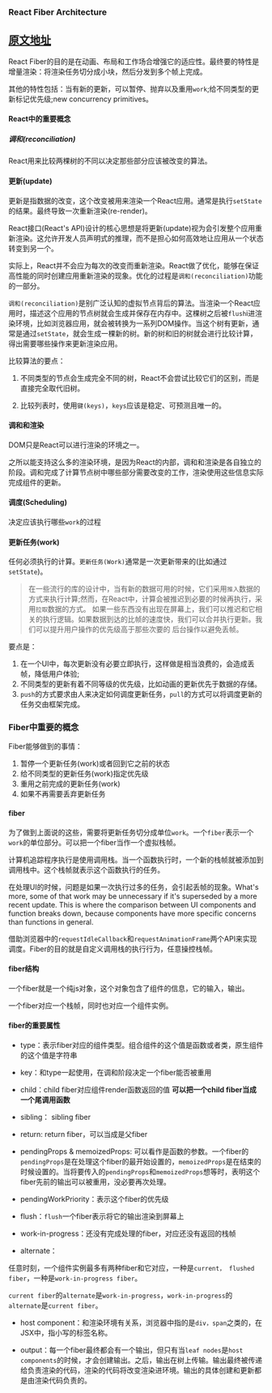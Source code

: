 ### React Fiber Architecture

[原文地址](https://github.com/acdlite/react-fiber-architecture#structure-of-a-fiber)
---

React Fiber的目的是在动画、布局和工作场合增强它的适应性。最终要的特性是增量渲染：将渲染任务切分成小块，然后分发到多个帧上完成。

其他的特性包括：当有新的更新，可以暂停、抛弃以及重用`work`;给不同类型的更新标记优先级;new concurrency primitives。

#### React中的重要概念

##### 调和(reconciliation)

React用来比较两棵树的不同以决定那些部分应该被改变的算法。

#### 更新(update)

更新是指数据的改变，这个改变被用来渲染一个React应用。通常是执行`setState`的结果。最终导致一次重新渲染(re-render)。

React接口(React's API)设计的核心思想是将更新(update)视为会引发整个应用重新渲染。这允许开发人员声明式的推理，而不是担心如何高效地让应用从一个状态转变到另一个。

实际上，React并不会应为每次的改变而重新渲染。React做了优化，能够在保证高性能的同时创建应用重新渲染的现象。优化的过程是`调和(reconciliation)`功能的一部分。

`调和(reconciliation)`是别广泛认知的虚拟节点背后的算法。当渲染一个React应用时，描述这个应用的节点树就会生成并保存在内存中。这棵树之后被`flush`i进渲染环境，比如浏览器应用，就会被转换为一系列DOM操作。当这个树有更新，通常是通过`setState`，就会生成一棵新的树。新的树和旧的树就会进行比较计算，得出需要哪些操作来更新渲染应用。

比较算法的要点：

1. 不同类型的节点会生成完全不同的树，React不会尝试比较它们的区别，而是直接完全取代旧树。

2. 比较列表时，使用`键(keys)`，`keys`应该是稳定、可预测且唯一的。

#### 调和和渲染

DOM只是React可以进行渲染的环境之一。

之所以能支持这么多的渲染环境，是因为React的内部，调和和渲染是各自独立的阶段。调和完成了计算节点树中哪些部分需要改变的工作，渲染使用这些信息实际完成组件的更新。

#### 调度(Scheduling)

决定应该执行哪些`work`的过程

#### 更新任务(work)

任何必须执行的计算。`更新任务(Work)`通常是一次更新带来的(比如通过`setState`)。

>在一些流行的库的设计中，当有新的数据可用的时候，它们采用`推入`数据的方式来执行计算;然而，在React中，计算会被推迟到必要的时候再执行，采用`拉取`数据的方式。
>如果一些东西没有出现在屏幕上，我们可以推迟和它相关的执行逻辑。如果数据到达的比帧的速度快，我们可以合并执行更新。我们可以提升用户操作的优先级高于那些次要的
>后台操作以避免丢帧。

要点是：

1. 在一个UI中，每次更新没有必要立即执行，这样做是相当浪费的，会造成丢帧，降低用户体验;
2. 不同类型的更新有着不同等级的优先级，比如动画的更新优先于数据的存储。
3. `push`的方式要求由人来决定如何调度更新任务，`pull`的方式可以将调度更新的任务交由框架完成。

### Fiber中重要的概念

Fiber能够做到的事情：

1. 暂停一个更新任务(work)或者回到它之前的状态
2. 给不同类型的更新任务(work)指定优先级
3. 重用之前完成的更新任务(work)
4. 如果不再需要丢弃更新任务

#### fiber

为了做到上面说的这些，需要将更新任务切分成单位`work`。一个`fiber`表示一个`work`的单位部分。可以把一个fiber当作一个虚拟栈帧。

计算机追踪程序执行是使用调用栈。当一个函数执行时，一个新的栈帧就被添加到调用栈中。这个栈帧就表示这个函数执行的任务。

在处理UI的时候，问题是如果一次执行过多的任务，会引起丢帧的现象。What's more, some of that work may be unnecessary if it's superseded by a more recent update. This is where the comparison between UI components and function breaks down, because components have more specific concerns than functions in general.

借助浏览器中的`requestIdleCallback`和`requestAnimationFrame`两个API来实现调度。Fiber的目的就是自定义调用栈的执行行为，任意操控栈帧。

#### fiber结构

一个fiber就是一个纯js对象，这个对象包含了组件的信息，它的输入，输出。

一个fiber对应一个栈帧，同时也对应一个组件实例。

#### fiber的重要属性

- type：表示fiber对应的组件类型。组合组件的这个值是函数或者类，原生组件的这个值是字符串

- key：和type一起使用，在调和阶段决定一个fiber能否被重用

- child：child fiber对应组件render函数返回的值 **可以把一个child fiber当成一个尾调用函数**

- sibling： sibling fiber

- return: return fiber，可以当成是父fiber

- pendingProps & memoizedProps: 可以看作是函数的参数。一个fiber的`pendingProps`是在处理这个fiber的最开始设置的，`memoizedProps`是在结束的时候设置的。当将要传入的`pendingProps`和`memoizedProps`想等时，表明这个fiber先前的输出可以被重用，没必要再次处理。

- pendingWorkPriority：表示这个fiber的优先级

- flush：`flush`一个fiber表示将它的输出渲染到屏幕上

- work-in-progress：还没有完成处理的fiber，对应还没有返回的栈帧

- alternate：

任意时刻，一个组件实例最多有两种fiber和它对应，一种是`current， flushed fiber`，一种是`work-in-progress fiber`。

`current fiber`的`alternate`是`work-in-progress`，`work-in-progress`的`alternate`是`current fiber`。

- host component：和渲染环境有关系，浏览器中指的是`div，span`之类的，在JSX中，指小写的标签名称。

- output：每一个fiber最终都会有一个输出，但只有当`leaf nodes`是`host components`的时候，才会创建输出。之后，输出在树上传输。输出最终被传递给负责渲染的代码，渲染的代码将改变渲染进环境。输出的具体创建和更新都是由渲染代码负责的。


